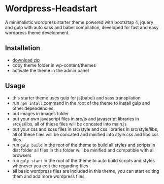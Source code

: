 
# Wordpress-Headstart
A minimalistic wordpress starter theme powered with bootsrtap 4, jquery and gulp with auto sass and babel compilation, developed for fast and easy wordpress theme development.

## Installation
- [download zip](https://github.com/hoseinhamzei/Wordpress-Headstart/archive/master.zip)
 - copy theme folder in wp-content/themes
 - activate the theme in the admin panel
## Usage
 - this starter theme uses gulp for js(babel) and sass transpilation
 - run `npm intall` command in the root of the theme to install gulp and other dependencies 
 - put images in images folder
 - put your own javascript files in src/js and javascript libraries in src/js/libs, all of thiese files will be concated into main.js
 - put your css and scss files in src/style and css libraries in src/style/libs, all of these files will be concated and minified into style.css and libs.css files
 - run `gulp build` in the root of the theme to build all styles and scripts in dist folder all files in this folder will be minified and compatible with all browsers
 - run `gulp start` in the root of the theme to auto build scripts and styles whenever you edit the regarding files
 - all basic wordpress files are included in this theme, you can start editing them and add more wordpress files

